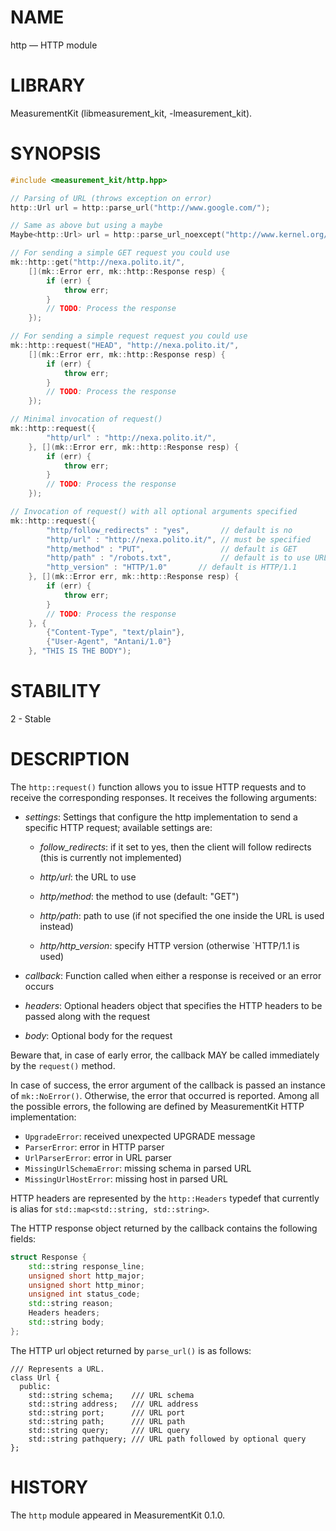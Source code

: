 # NAME
http &mdash; HTTP module

# LIBRARY
MeasurementKit (libmeasurement_kit, -lmeasurement_kit).

# SYNOPSIS
```C++
#include <measurement_kit/http.hpp>

// Parsing of URL (throws exception on error)
http::Url url = http::parse_url("http://www.google.com/");

// Same as above but using a maybe
Maybe<http::Url> url = http::parse_url_noexcept("http://www.kernel.org/");

// For sending a simple GET request you could use
mk::http::get("http://nexa.polito.it/",
    [](mk::Error err, mk::http::Response resp) {
        if (err) {
            throw err;
        }
        // TODO: Process the response
    });

// For sending a simple request request you could use
mk::http::request("HEAD", "http://nexa.polito.it/",
    [](mk::Error err, mk::http::Response resp) {
        if (err) {
            throw err;
        }
        // TODO: Process the response
    });

// Minimal invocation of request()
mk::http::request({
        "http/url" : "http://nexa.polito.it/",
    }, [](mk::Error err, mk::http::Response resp) {
        if (err) {
            throw err;
        }
        // TODO: Process the response
    });

// Invocation of request() with all optional arguments specified
mk::http::request({
        "http/follow_redirects" : "yes",       // default is no
        "http/url" : "http://nexa.polito.it/", // must be specified
        "http/method" : "PUT",                 // default is GET
        "http/path" : "/robots.txt",           // default is to use URL
        "http_version" : "HTTP/1.0"       // default is HTTP/1.1
    }, [](mk::Error err, mk::http::Response resp) {
        if (err) {
            throw err;
        }
        // TODO: Process the response
    }, {
        {"Content-Type", "text/plain"},
        {"User-Agent", "Antani/1.0"}
    }, "THIS IS THE BODY");
```

# STABILITY

2 - Stable

# DESCRIPTION

The `http::request()` function allows you to issue HTTP requests and
to receive the corresponding responses. It receives the following arguments:

- *settings*: Settings that configure the http implementation to send a
  specific HTTP request; available settings are:

    - *follow_redirects*: if it set to yes, then the client
      will follow redirects (this is currently not implemented)

    - *http/url*: the URL to use

    - *http/method*: the method to use (default: "GET")

    - *http/path*: path to use (if not specified the one inside
       the URL is used instead)

    - *http/http_version*: specify HTTP version (otherwise
       `HTTP/1.1 is used)

- *callback*: Function called when either a response is received
  or an error occurs

- *headers*: Optional headers object that specifies the HTTP headers
  to be passed along with the request

- *body*: Optional body for the request

Beware that, in case of early error, the callback MAY be called
immediately by the `request()` method.

In case of success, the error argument of the callback is passed an
instance of `mk::NoError()`. Otherwise, the error that occurred is
reported. Among all the possible errors, the following are defined by
MeasurementKit HTTP implementation:

- `UpgradeError`: received unexpected UPGRADE message
- `ParserError`: error in HTTP parser
- `UrlParserError`: error in URL parser
- `MissingUrlSchemaError`: missing schema in parsed URL
- `MissingUrlHostError`: missing host in parsed URL

HTTP headers are represented by the `http::Headers` typedef that
currently is alias for `std::map<std::string, std::string>`.

The HTTP response object returned by the callback contains the
following fields:

```C++
struct Response {
    std::string response_line;
    unsigned short http_major;
    unsigned short http_minor;
    unsigned int status_code;
    std::string reason;
    Headers headers;
    std::string body;
};
```

The HTTP url object returned by `parse_url()` is as follows:

```
/// Represents a URL.
class Url {
  public:
    std::string schema;    /// URL schema
    std::string address;   /// URL address
    std::string port;      /// URL port
    std::string path;      /// URL path
    std::string query;     /// URL query
    std::string pathquery; /// URL path followed by optional query
};
```

# HISTORY

The `http` module appeared in MeasurementKit 0.1.0.
